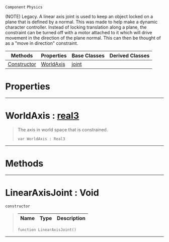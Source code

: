  `Component` `Physics`



(NOTE) Legacy. A linear axis joint is used to keep an object locked on a plane that is defined by a normal. This was made to help make a dynamic character controller. Instead of locking translation along a plane, the constraint can be turned off with a motor attached to it which will drive movement in the direction of the plane normal. This can then be thought of as a "move in direction" constraint.

|Methods|Properties|Base Classes|Derived Classes|
|---|---|---|---|
|[ Constructor](https://github.com/zeroengineteam/ZeroDocs/blob/master/code_reference/class_reference/linearaxisjoint.markdown#linearaxisjoint-void)|[ WorldAxis](https://github.com/zeroengineteam/ZeroDocs/blob/master/code_reference/class_reference/linearaxisjoint.markdown#worldaxis-zero-engine-do)|[joint](https://github.com/zeroengineteam/ZeroDocs/blob/master/code_reference/class_reference/joint.markdown)| |


 #  Properties


---  
 #  WorldAxis : [real3](https://github.com/zeroengineteam/ZeroDocs/blob/master/code_reference/zilch_base_types/real3.markdown)

> The axis in world space that is constrained.
> ``` lang=cpp, name=Zilch
> var WorldAxis : Real3


---  
 #  Methods


---  
 #  LinearAxisJoint : Void

 `constructor`

> 
> |Name|Type|Description|
> |---|---|---|
> ``` lang=cpp, name=Zilch
> function LinearAxisJoint()
> ``` 


---  
 

 
